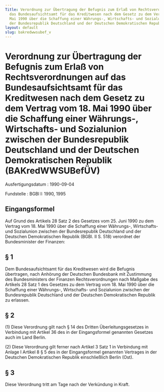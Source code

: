 ```yaml
---
Title: Verordnung zur Übertragung der Befugnis zum Erlaß von Rechtsverordnungen auf
  das Bundesaufsichtsamt für das Kreditwesen nach dem Gesetz zu dem Vertrag vom 18.
  Mai 1990 über die Schaffung einer Währungs-, Wirtschafts- und Sozialunion zwischen
  der Bundesrepublik Deutschland und der Deutschen Demokratischen Republik
layout: default
slug: bakredwwsubef_v
---
```


# Verordnung zur Übertragung der Befugnis zum Erlaß von Rechtsverordnungen auf das Bundesaufsichtsamt für das Kreditwesen nach dem Gesetz zu dem Vertrag vom 18. Mai 1990 über die Schaffung einer Währungs-, Wirtschafts- und Sozialunion zwischen der Bundesrepublik Deutschland und der Deutschen Demokratischen Republik (BAKredWWSUBefÜV)

Ausfertigungsdatum
:   1990-09-04

Fundstelle
:   BGBl I: 1990, 1995



## Eingangsformel

Auf Grund des Artikels 28 Satz 2 des Gesetzes vom 25. Juni 1990 zu dem
Vertrag vom 18. Mai 1990 über die Schaffung einer Währungs-,
Wirtschafts- und Sozialunion zwischen der Bundesrepublik Deutschland
und der Deutschen Demokratischen Republik (BGBl. II S. 518) verordnet
der Bundesminister der Finanzen:


## § 1

Dem Bundesaufsichtsamt für das Kreditwesen wird die Befugnis
übertragen, nach Anhörung der Deutschen Bundesbank mit Zustimmung des
Bundesministers der Finanzen Rechtsverordnungen nach Maßgabe des
Artikels 28 Satz 1 des Gesetzes zu dem Vertrag vom 18. Mai 1990 über
die Schaffung einer Währungs-, Wirtschafts- und Sozialunion zwischen
der Bundesrepublik Deutschland und der Deutschen Demokratischen
Republik zu erlassen.


## § 2

(1) Diese Verordnung gilt nach § 14 des Dritten Überleitungsgesetzes
in Verbindung mit Artikel 36 des in der Eingangsformel genannten
Gesetzes auch im Land Berlin.

(2) Diese Verordnung gilt ferner nach Artikel 3 Satz 1 in Verbindung
mit Anlage I Artikel 8 § 5 des in der Eingangsformel genannten
Vertrages in der Deutschen Demokratischen Republik einschließlich
Berlin (Ost).


## § 3

Diese Verordnung tritt am Tage nach der Verkündung in Kraft.

